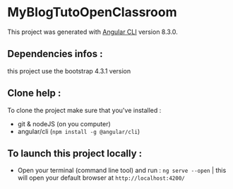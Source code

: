 # MyBlogTutoOpenClassroom

This project was generated with [Angular CLI](https://github.com/angular/angular-cli) version 8.3.0.

## Dependencies infos :

this project use the bootstrap 4.3.1 version

## Clone help :

To clone the project make sure that you've installed :
- git & nodeJS (on you computer)
- angular/cli (`npm install -g @angular/cli`)


## To launch this project locally :
- Open your terminal (command line tool) and run : `ng serve --open` | this will open your default browser at `http://localhost:4200/`
